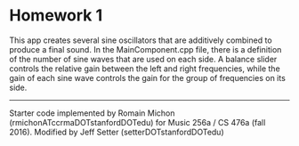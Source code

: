 # Homework 1

This app creates several sine oscillators that are additively combined to produce a final sound. In the MainComponent.cpp file, there is a definition of the number of sine waves that are used on each side. A balance slider controls the relative gain between the left and right frequencies, while the gain of each sine wave controls the gain for the group of frequencies on its side.

---

Starter code implemented by Romain Michon (rmichonATccrmaDOTstanfordDOTedu) for Music 256a / CS 476a (fall 2016).
Modified by Jeff Setter (setterDOTstanfordDOTedu)